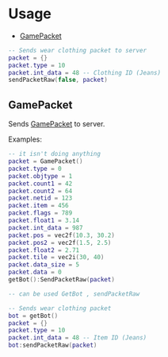 # Usage
* [GamePacket](#GamePacket)

```lua
-- Sends wear clothing packet to server
packet = {}
packet.type = 10 
packet.int_data = 48 -- Clothing ID (Jeans)
sendPacketRaw(false, packet)
```
## GamePacket

Sends [GamePacket](structs.md#GamePacket) to server.

Examples:
```lua
-- it isn't doing anything
packet = GamePacket()
packet.type = 0
packet.objtype = 1
packet.count1 = 42
packet.count2 = 64
packet.netid = 123
packet.item = 456
packet.flags = 789
packet.float1 = 3.14
packet.int_data = 987
packet.pos = vec2f(10.3, 30.2)
packet.pos2 = vec2f(1.5, 2.5)
packet.float2 = 2.71
packet.tile = vec2i(30, 40)
packet.data_size = 5
packet.data = 0
getBot():SendPacketRaw(packet)

-- can be used GetBot , sendPacketRaw
```

```lua
-- Sends wear clothing packet
bot = getBot()
packet = {}
packet.type = 10 
packet.int_data = 48 -- Item ID (Jeans)
bot:sendPacketRaw(packet)
```
